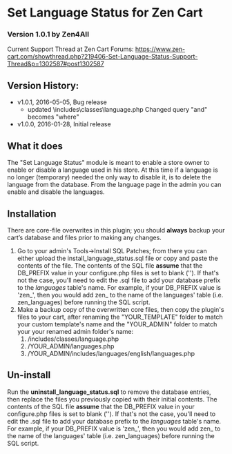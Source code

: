 <h1>Set Language Status for Zen Cart</h1>
<h3>Version 1.0.1 by Zen4All</h3>
<p>Current Support Thread at Zen Cart Forums: <a href="https://www.zen-cart.com/showthread.php?219406-Set-Language-Status-Support-Thread&p=1302587#post1302587">https://www.zen-cart.com/showthread.php?219406-Set-Language-Status-Support-Thread&p=1302587#post1302587</a></p>
<h2>Version History:</h2>
<ul>
<li>v1.0.1, 2016-05-05, Bug release
<ul>
<li>updated \includes\classes\language.php Changed query "and" becomes "where"</li>
</ul>
</li>
<li>v1.0.0, 2016-01-28, Initial release</li>
</ul>
<h2>What it does</h2>
<p>The "Set Language Status" module is meant to enable a store owner to enable or disable a language used in his store. At this time if a language is no longer (temporary) needed the only way to disable it, is to delete the language from the database. From the language page in the admin you can enable and disable the languages.</p>
<h2>Installation</h2>
<p>There are <span class="corefile">core-file overwrites</span> in this plugin; you should <strong>always</strong> backup your cart&rsquo;s database and files prior to making any changes.</p>
<ol>
<li>Go to your admin's Tools-&gt;Install SQL Patches; from there you can either upload the install_language_status.sql file or copy and paste the contents of the file.  The contents of the SQL file <strong>assume</strong> that the DB_PREFIX value in your configure.php files is set to blank ('').  If that's not the case, you'll need to edit the .sql file to add your database prefix to the <em>languages</em> table's name.  For example, if your DB_PREFIX value is 'zen_', then you would add zen_ to the name of the languages' table (i.e. zen_languages) before running the SQL script.</li>
<li>Make a backup copy of the <span class="corefile">overwritten core files</span>, then copy the plugin's files to your cart, after renaming the &quot;YOUR_TEMPLATE&quot; folder to match your custom template's name and the &quot;YOUR_ADMIN&quot; folder to match your your renamed admin folder's name:
<ol>
<li class="corefile">/includes/classes/language.php</li>
<li class="corefile">/YOUR_ADMIN/languages.php</li>
<li class="corefile">/YOUR_ADMIN/includes/languages/english/languages.php</li>
</ol></li>
</ol>
<h2>Un-install</h2>
<p>Run the <strong>uninstall_language_status.sql</strong> to remove the database entries, then replace the files you previously copied with their initial contents. The contents of the SQL file <strong>assume</strong> that the DB_PREFIX value in your configure.php files is set to blank ('').  If that's not the case, you'll need to edit the .sql file to add your database prefix to the <em>languages</em> table's name. For example, if your DB_PREFIX value is 'zen_', then you would add zen_ to the name of the languages' table (i.e. zen_languages) before running the SQL script.</p>
